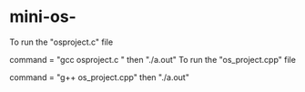# mini-os-
To run the "osproject.c" file 

command  = "gcc osproject.c " 
           then "./a.out"
To run the "os_project.cpp" file

command = "g++ os_project.cpp"
          then "./a.out"
          
          
           
